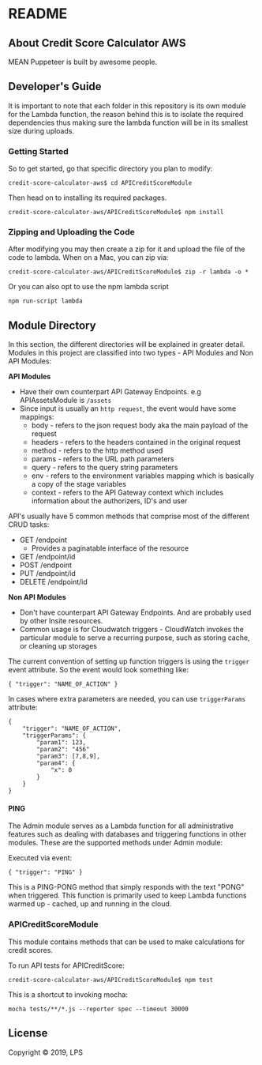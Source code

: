 # README

## About Credit Score Calculator AWS

MEAN Puppeteer is built by awesome people.

## Developer's Guide

It is important to note that each folder in this repository
is its own module for the Lambda function, the reason behind this is to isolate
the required dependencies thus making sure the lambda function will be in its
smallest size during uploads.

### Getting Started

So to get started, go that specific directory you plan to modify:

    credit-score-calculator-aws$ cd APICreditScoreModule
    
Then head on to installing its required packages.

    credit-score-calculator-aws/APICreditScoreModule$ npm install

### Zipping and Uploading the Code

After modifying you may then create a zip for it and upload the file of the code
to lambda. When on a Mac, you can zip via:

    credit-score-calculator-aws/APICreditScoreModule$ zip -r lambda -o *
    
Or you can also opt to use the npm lambda script

    npm run-script lambda

## Module Directory

In this section, the different directories will be explained in greater detail. Modules in this project are classified 
into two types - API Modules and Non API Modules:

**API Modules**

- Have their own counterpart API Gateway Endpoints. e.g APIAssetsModule is `/assets`
- Since input is usually an `http request`, the event would have some mappings:
    - body - refers to the json request body aka the main payload of the request
    - headers - refers to the headers contained in the original request
    - method - refers to the http method used
    - params - refers to the URL path parameters
    - query - refers to the query string parameters
    - env - refers to the environment variables mapping which is basically a copy of the stage variables
    - context - refers to the API Gateway context which includes information about the authorizers, ID's and user

API's usually have 5 common methods that comprise most of the different CRUD tasks:

- GET /endpoint
    - Provides a paginatable interface of the resource
- GET /endpoint/id
- POST /endpoint
- PUT /endpoint/id
- DELETE /endpoint/id

**Non API Modules**

- Don't have counterpart API Gateway Endpoints. And are probably used by other Insite resources.
- Common usage is for Cloudwatch triggers - CloudWatch invokes the particular module to serve a recurring purpose,
such as storing cache, or cleaning up storages

The current convention of setting up function triggers is using the `trigger` event attribute. So the event would look
something like:

    { "trigger": "NAME_OF_ACTION" }
    
In cases where extra parameters are needed, you can use `triggerParams` attribute:

    {
        "trigger": "NAME_OF_ACTION",
        "triggerParams": {
            "param1": 123,
            "param2": "456"
            "param3": [7,8,9],
            "param4": {
                "x": 0
            }
        }
    }

#### PING

The Admin module serves as a Lambda function for all administrative features such as dealing with databases
and triggering functions in other modules. These are the supported methods under Admin module:


Executed via event:

    { "trigger": "PING" }

This is a PING-PONG method that simply responds with the text "PONG" when triggered. This function is primarily
used to keep Lambda functions warmed up - cached, up and running in the cloud. 


### APICreditScoreModule

This module contains methods that can be used to make calculations for credit scores.

To run API tests for APICreditScore:

    credit-score-calculator-aws/APICreditScoreModule$ npm test
    
This is a shortcut to invoking mocha:

    mocha tests/**/*.js --reporter spec --timeout 30000

## License

Copyright © 2019, LPS
